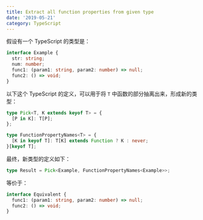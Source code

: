 ```yaml
---
title: Extract all function properties from given type
date: '2019-05-21'
category: TypeScript
---
```


假设有一个 TypeScript 的类型是：

```typescript
interface Example {
  str: string;
  num: number;
  func1: (param1: string, param2: number) => null;
  func2: () => void;
}
```

以下这个 TypeScript 的定义，可以用于将 `T` 中函数的部分抽离出来，形成新的类型：

```typescript
type Pick<T, K extends keyof T> = {
  [P in K]: T[P];
};

type FunctionPropertyNames<T> = {
  [K in keyof T]: T[K] extends Function ? K : never;
}[keyof T];
```

最终，新类型的定义如下：

```typescript
type Result = Pick<Example, FunctionPropertyNames<Example>>;
```

等价于：

```typescript
interface Equivalent {
  func1: (param1: string, param2: number) => null;
  func2: () => void;
}
```
